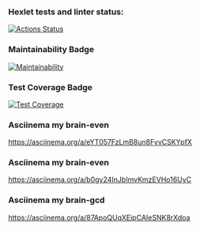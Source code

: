 ### Hexlet tests and linter status:
[![Actions Status](https://github.com/YriiDanilov/frontend-project-44/workflows/hexlet-check/badge.svg)](https://github.com/YriiDanilov/frontend-project-44/actions)

### Maintainability Badge
[![Maintainability](https://api.codeclimate.com/v1/badges/b7539b4f5e561cedb63b/maintainability)](https://codeclimate.com/github/YriiDanilov/frontend-project-44/maintainability)

### Test Coverage Badge
[![Test Coverage](https://api.codeclimate.com/v1/badges/b7539b4f5e561cedb63b/test_coverage)](https://codeclimate.com/github/YriiDanilov/frontend-project-44/test_coverage)

### Asciinema my brain-even
https://asciinema.org/a/eYT057FzLmB8un8FyvCSKYpfX

### Asciinema my brain-even
https://asciinema.org/a/b0gy24InJbImvKmzEVHo16UyC

### Asciinema my brain-gcd
https://asciinema.org/a/87ApoQUqXEipCAIeSNK8rXdoa